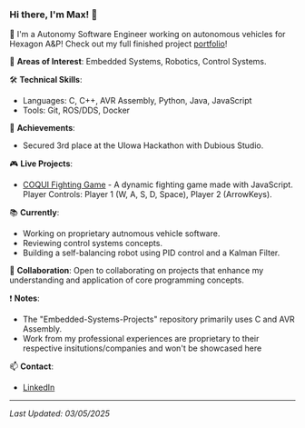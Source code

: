 ### Hi there, I'm Max! 👋

🚀 I'm a Autonomy Software Engineer working on autonomous vehicles for Hexagon A&P! Check out my full finished project [portfolio](https://max-proj17.github.io/)!

🔭 **Areas of Interest**: Embedded Systems, Robotics, Control Systems.

🛠 **Technical Skills**:
- Languages: C, C++, AVR Assembly, Python, Java, JavaScript 
- Tools: Git, ROS/DDS, Docker
  
🌟 **Achievements**:
- Secured 3rd place at the UIowa Hackathon with Dubious Studio.

🎮 **Live Projects**:
- [COQUI Fighting Game](https://coqui-fighting-game.netlify.app/) - A dynamic fighting game made with JavaScript. Player Controls: Player 1 (W, A, S, D, Space), Player 2 (ArrowKeys).

📚 **Currently**:
- Working on proprietary autnomous vehicle software.
- Reviewing control systems concepts.
- Building a self-balancing robot using PID control and a Kalman Filter.

🤝 **Collaboration**: Open to collaborating on projects that enhance my understanding and application of core programming concepts.

❗ **Notes**:
- The "Embedded-Systems-Projects" repository primarily uses C and AVR Assembly.
- Work from my professional experiences are proprietary to their respective insitutions/companies and won't be showcased here

📫 **Contact**:
- [LinkedIn](www.linkedin.com/in/maxfinch2002)


---

_Last Updated: 03/05/2025_
